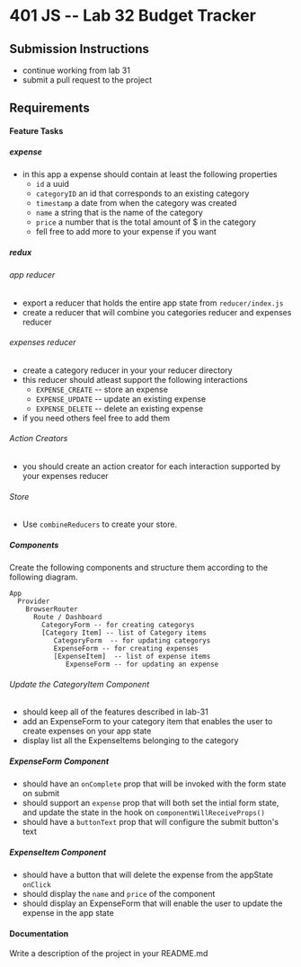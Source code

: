 401 JS --  Lab 32 Budget Tracker
===

## Submission Instructions
* continue working from lab 31
* submit a pull request to the project

## Requirements  
#### Feature Tasks 
##### expense
* in this app a expense should contain at least the following properties
  * `id` a uuid
  * `categoryID` an id that corresponds to an existing category
  * `timestamp` a date from when the category was created
  * `name` a string that is the name of the category
  * `price` a number that is the total amount of $ in the category 
  * fell free to add more to your expense if you want

##### redux
###### app reducer
* export a reducer that holds the entire app state from `reducer/index.js`
* create a reducer that will combine you categories reducer and expenses reducer


###### expenses reducer
* create a category reducer in your your reducer directory
* this reducer should atleast support the following interactions 
  * `EXPENSE_CREATE` -- store an expense
  * `EXPENSE_UPDATE` -- update an existing expense
  * `EXPENSE_DELETE` -- delete an existing expense
* if you need others feel free to add them

###### Action Creators
* you should create an action creator for each interaction supported by your
  expenses reducer

###### Store
* Use `combineReducers` to create your store.

##### Components
Create the following components and structure them according to the following
diagram.  

``` 
App
  Provider 
    BrowserRouter
      Route / Dashboard
        CategoryForm -- for creating categorys
        [Category Item] -- list of Category items
           CategoryForm  -- for updating categorys
           ExpenseForm -- for creating expenses
           [ExpenseItem]  -- list of expense items
              ExpenseForm -- for updating an expense
```

###### Update the CategoryItem Component
* should keep all of the features described in lab-31
* add an ExpenseForm to your category item that enables the user to create expenses on your app state
* display list all the ExpenseItems belonging to the category


##### ExpenseForm Component 
* should have an `onComplete` prop that will be invoked with the form state on submit
* should support an `expense` prop that will both set the intial form state, and update the state in the hook on `componentWillReceiveProps()`
* should have a `buttonText` prop that will configure the submit button's text

##### ExpenseItem Component 
* should have a button that will delete the expense from the appState `onClick`
* should display the `name` and `price` of the component
* should display an ExpenseForm that will enable the user to update the expense in the app state

####  Documentation  
Write a description of the project in your README.md

